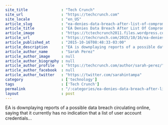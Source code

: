```yaml
---
site_title               : "Tech Crunch"
site_url                 : "https://techcrunch.com"
site_locale              : "en_US"
article_slug             : "ea-denies-data-breach-after-list-of-compromised-user-accounts-emails-pops-up-online"
article_title            : "EA Denies Data Breach After List Of Compromised User Accounts, Emails Pops Up Online"
article_image            : "https://tctechcrunch2011.files.wordpress.com/2015/10/ea-logo.jpg?w=480&h=360&crop=1"
article_url              : "https://techcrunch.com/2015/10/16/ea-denies-data-breach-after-list-of-compromised-user-accounts-emails-pops-up-online/"
article_published_at     : "2015-10-16T08:48:33-03:00"
article_description      : "EA is downplaying reports of a possible data breach circulating online, saying that it currently has no indication that a list of user account credentials..."
article_author_name      : "Sarah Perez"
article_author_image     : null
article_author_biography : null
article_author_profile   : "https://techcrunch.com/author/sarah-perez/"
article_author_facebook  : null
article_author_twitter   : "https://twitter.com/sarahintampa"
category                 : ['technology']
tags                     : ['Tech Crunch']
permalink                : "/:categories/ea-denies-data-breach-after-list-of-compromised-user-accounts-emails-pops-up-online/"
layout                   : post
---
```


EA is downplaying reports of a possible data breach circulating online, saying that it currently has no indication that a list of user account credentials...
